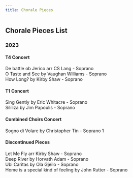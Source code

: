 ```yaml
---
title: Chorale Pieces
---
```


<body>
  <h2>Chorale Pieces List</h2>
  <h3>2023</h3>
  <h4>T4 Concert</h4>
  <p>De battle ob Jerico arr CS Lang - Soprano<br>O Taste and See by Vaughan Williams - Soprano<br>How Long? by Kirby Shaw - Soprano</p>
  <h4>T1 Concert</h4>
  <p>Sing Gently by Eric Whitacre - Soprano<br>Sililiza by Jim Papoulis - Soprano</p>
  <h4>Combined Choirs Concert</h4>
  <p>Sogno di Volare by Christopher Tin - Soprano 1</p>
  <h4>Discontinued Pieces</h4>
  <p>Let Me Fly arr Kirby Shaw - Soprano<br>Deep River by Horvath Adam - Soprano<br>Ubi Caritas by Ola Gjeilo - Soprano<br>Home is a special kind of feeling by John Rutter - Soprano</p>
</body>